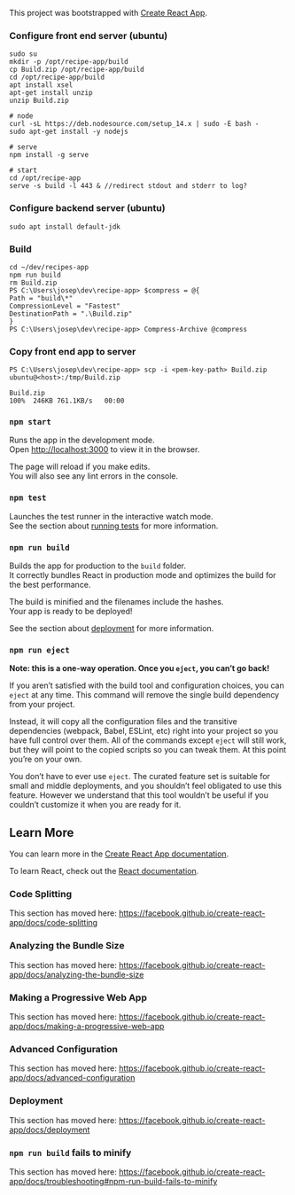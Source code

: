 This project was bootstrapped with [Create React App](https://github.com/facebook/create-react-app).

### Configure front end server (ubuntu)
```
sudo su
mkdir -p /opt/recipe-app/build
cp Build.zip /opt/recipe-app/build
cd /opt/recipe-app/build
apt install xsel
apt-get install unzip
unzip Build.zip

# node
curl -sL https://deb.nodesource.com/setup_14.x | sudo -E bash -
sudo apt-get install -y nodejs

# serve
npm install -g serve

# start
cd /opt/recipe-app
serve -s build -l 443 & //redirect stdout and stderr to log?
```

### Configure backend server (ubuntu)
```
sudo apt install default-jdk
```

### Build
```
cd ~/dev/recipes-app
npm run build
rm Build.zip
PS C:\Users\josep\dev\recipe-app> $compress = @{
Path = "build\*"
CompressionLevel = "Fastest"
DestinationPath = ".\Build.zip"
}
PS C:\Users\josep\dev\recipe-app> Compress-Archive @compress
```

### Copy front end app to server
```
PS C:\Users\josep\dev\recipe-app> scp -i <pem-key-path> Build.zip ubuntu@<host>:/tmp/Build.zip

Build.zip                                                                                         100%  246KB 761.1KB/s   00:00
```

### `npm start`

Runs the app in the development mode.<br />
Open [http://localhost:3000](http://localhost:3000) to view it in the browser.

The page will reload if you make edits.<br />
You will also see any lint errors in the console.

### `npm test`

Launches the test runner in the interactive watch mode.<br />
See the section about [running tests](https://facebook.github.io/create-react-app/docs/running-tests) for more information.

### `npm run build`

Builds the app for production to the `build` folder.<br />
It correctly bundles React in production mode and optimizes the build for the best performance.

The build is minified and the filenames include the hashes.<br />
Your app is ready to be deployed!

See the section about [deployment](https://facebook.github.io/create-react-app/docs/deployment) for more information.

### `npm run eject`

**Note: this is a one-way operation. Once you `eject`, you can’t go back!**

If you aren’t satisfied with the build tool and configuration choices, you can `eject` at any time. This command will remove the single build dependency from your project.

Instead, it will copy all the configuration files and the transitive dependencies (webpack, Babel, ESLint, etc) right into your project so you have full control over them. All of the commands except `eject` will still work, but they will point to the copied scripts so you can tweak them. At this point you’re on your own.

You don’t have to ever use `eject`. The curated feature set is suitable for small and middle deployments, and you shouldn’t feel obligated to use this feature. However we understand that this tool wouldn’t be useful if you couldn’t customize it when you are ready for it.

## Learn More

You can learn more in the [Create React App documentation](https://facebook.github.io/create-react-app/docs/getting-started).

To learn React, check out the [React documentation](https://reactjs.org/).

### Code Splitting

This section has moved here: https://facebook.github.io/create-react-app/docs/code-splitting

### Analyzing the Bundle Size

This section has moved here: https://facebook.github.io/create-react-app/docs/analyzing-the-bundle-size

### Making a Progressive Web App

This section has moved here: https://facebook.github.io/create-react-app/docs/making-a-progressive-web-app

### Advanced Configuration

This section has moved here: https://facebook.github.io/create-react-app/docs/advanced-configuration

### Deployment

This section has moved here: https://facebook.github.io/create-react-app/docs/deployment

### `npm run build` fails to minify

This section has moved here: https://facebook.github.io/create-react-app/docs/troubleshooting#npm-run-build-fails-to-minify
